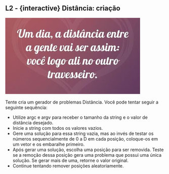## L2 - {interactive} Distância: criação

![](__capa.jpg)

Tente cria um gerador de problemas Distância. Você pode tentar seguir a seguinte sequência:

- Utilize argc e argv para receber o tamanho da string e o valor de distância desejado.
- Inicie a string com todos os valores vazios.
- Gere uma solução para essa string vazia, mas ao invés de testar os números sequencialmente de 0 a D em cada posição, coloque-os em um vetor e os embaralhe primeiro.
- Após gerar uma solução, escolha uma posição para ser removida. Teste se a remoção dessa posição gera uma problema que possui uma única solução. Se gerar mais de uma, retorne o valor original.
- Continue tentando remover posições aleatoriamente.

